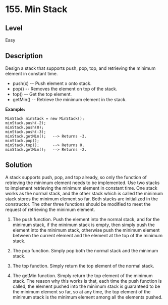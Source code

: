 # 155. Min Stack
## Level
Easy

## Description
Design a stack that supports push, pop, top, and retrieving the minimum element in constant time.

* push(x) -- Push element x onto stack.
* pop() -- Removes the element on top of the stack.
* top() -- Get the top element.
* getMin() -- Retrieve the minimum element in the stack.

**Example:**
```
MinStack minStack = new MinStack();
minStack.push(-2);
minStack.push(0);
minStack.push(-3);
minStack.getMin();   --> Returns -3.
minStack.pop();
minStack.top();      --> Returns 0.
minStack.getMin();   --> Returns -2.
```

## Solution
A stack supports push, pop, and top already, so only the function of retrieving the minimum element needs to be implemented. Use two stacks to implement retrieving the minimum element in constant time. One stack works as the normal stack, and the other stack which is called the minimum stack stores the minimum element so far. Both stacks are initialized in the constructor. The other three functions should be modified to meet the request of retrieving the minimum element.

1. The push function. Push the element into the normal stack, and for the minimum stack, if the minimum stack is empty, then simply push the element into the minimum stack, otherwise push the minimum element between the current element and the element at the top of the minimum stack.

2. The pop function. Simply pop both the normal stack and the minimum stack.

3. The top function. Simply return the top element of the normal stack.

4. The getMin function. Simply return the top element of the minimum stack. The reason why this works is that, each time the push function is called, the element pushed into the minimum stack is guaranteed to be the minimum element so far, so at any time, the top element of the minimum stack is the minimum element among all the elements pushed.
